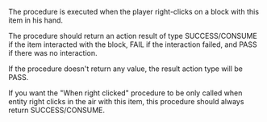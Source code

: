 The procedure is executed when the player right-clicks on a block with this item in his hand.

The procedure should return an action result of type SUCCESS/CONSUME if the item interacted with the block, 
FAIL if the interaction failed, and PASS if there was no interaction.

If the procedure doesn't return any value, the result action type will be PASS.

If you want the "When right clicked" procedure to be only called when entity right clicks in the air with this item,
this procedure should always return SUCCESS/CONSUME.